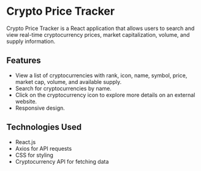 # Crypto Price Tracker

Crypto Price Tracker is a React application that allows users to search and view real-time cryptocurrency prices, market capitalization, volume, and supply information.

## Features
- View a list of cryptocurrencies with rank, icon, name, symbol, price, market cap, volume, and available supply.
- Search for cryptocurrencies by name.
- Click on the cryptocurrency icon to explore more details on an external website.
- Responsive design.

## Technologies Used
- React.js
- Axios for API requests
- CSS for styling
- Cryptocurrency API for fetching data
